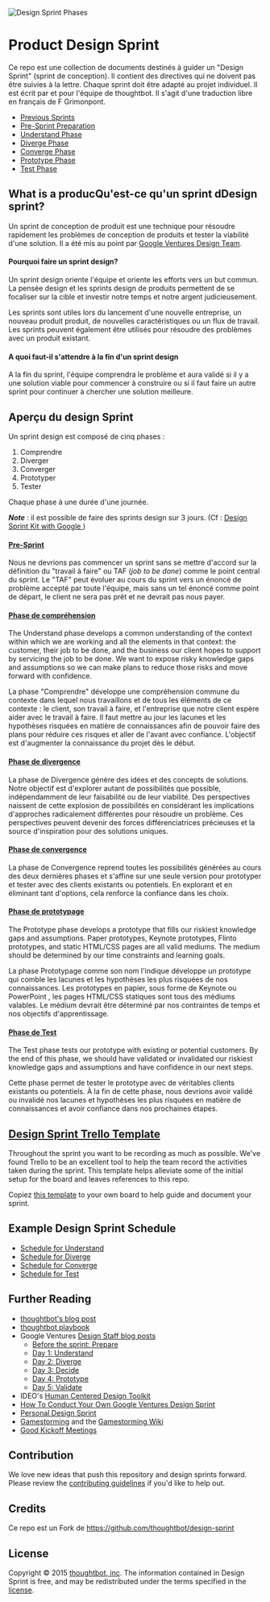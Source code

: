 ![Design Sprint Phases](/images/phases.png?raw=true "Design Sprint Phases")

# Product Design Sprint

Ce repo est une collection de documents destinés à guider un "Design Sprint" (sprint de conception). Il contient des directives qui ne doivent pas être suivies à la lettre. Chaque sprint doit être adapté au projet individuel. Il est écrit par et pour l'équipe de thoughtbot. Il s'agit d'une traduction libre en français de F Grimonpont.

* [Previous Sprints](Previous-Sprints)
* [Pre-Sprint Preparation](0-Pre-Sprint)
* [Understand Phase](1-Understand)
* [Diverge Phase](2-Diverge)
* [Converge Phase](3-Converge)
* [Prototype Phase](4-Prototype)
* [Test Phase](5-Test)

## What is a producQu'est-ce qu'un sprint dDesign sprint?

Un sprint de conception de produit est une technique pour
résoudre rapidement les problèmes de conception de produits
et tester la viabilité d'une solution.
Il a été mis au point par
[Google Ventures Design
Team](http://www.designstaff.org/articles/product-design-sprint-2012-10-02.html).

#### Pourquoi faire un sprint design?

Un sprint design oriente l'équipe et oriente les efforts vers un but commun.
La pensée design et les sprints design de produits permettent de se focaliser sur la cible et investir notre temps et notre argent judicieusement.

Les sprints sont utiles lors du lancement d'une nouvelle entreprise, un nouveau produit produit, de nouvelles caractéristiques  ou un flux de travail.
Les sprints peuvent également être utilisés pour résoudre des problèmes avec un produit existant.



#### A quoi faut-il s'attendre à la fin d'un sprint design 

A la fin du sprint, l'équipe comprendra le problème et aura validé si il y a  une solution viable pour commencer à construire ou si il faut faire un autre sprint pour continuer à chercher une solution meilleure.


## Aperçu du design Sprint

Un sprint design est composé de cinq phases : 

 1. Comprendre 
 2. Diverger
 3. Converger
 4. Prototyper
 5. Tester


Chaque phase à une durée d'une journée.

***Note*** : il est possible de faire des sprints design sur 3 jours. (Cf : [Design Sprint Kit with Google ](https://designsprintkit.withgoogle.com/introduction/overview ))

#### [Pre-Sprint](0-Pre-Sprint)

Nous ne devrions pas commencer un sprint sans se mettre d'accord sur la définition du "travail à faire" ou TAF (*job to be done*) comme le point central du sprint.
Le "TAF" peut évoluer au cours du sprint vers un énoncé de problème accepté par toute l'équipe, mais sans un tel énoncé comme point de départ, le client ne sera pas prêt et ne devrait pas nous payer.


#### [Phase de compréhension](1-Understand)

The Understand phase develops a common understanding of the context within which we are working and all the elements in that context:
the customer,
their job to be done,
and the business our client hopes to support by servicing the job to be done.
We want to expose risky knowledge gaps and assumptions so we can make plans to reduce those risks and move forward with confidence.

La phase "Comprendre" développe une compréhension commune du contexte dans lequel nous travaillons et de tous les éléments de ce contexte :
le client,
son travail à faire,
et l'entreprise que notre client espère aider avec le travail à faire.
Il faut mettre au jour les lacunes et les hypothèses risquées en matière de connaissances afin de pouvoir faire des plans pour réduire ces risques et aller de l'avant avec confiance. L'objectif est d'augmenter la connaissance du projet dès le début.



#### [Phase de divergence ](2-Diverge)

La phase de Divergence génère des idées et des concepts de solutions.
Notre objectif est d'explorer autant de possibilités que possible, indépendamment de leur faisabilité ou de leur viabilité.
Des perspectives naissent de cette explosion de possibilités en considérant les implications d'approches radicalement différentes pour résoudre un problème.
Ces perspectives peuvent devenir des forces différenciatrices précieuses et la source d'inspiration pour des solutions uniques.


#### [Phase de convergence](3-Converge)

La phase de Convergence reprend toutes les possibilités générées au cours des deux dernières phases et s'affine sur une seule version pour prototyper et tester avec des clients existants ou potentiels.
En explorant et en éliminant tant d'options, cela renforce la confiance dans les choix.

#### [Phase de prototypage](4-Prototype)

The Prototype phase develops a prototype that fills our riskiest knowledge gaps and assumptions.
Paper prototypes,
Keynote prototypes,
Flinto prototypes,
and
static HTML/CSS pages
are all valid mediums.
The medium should be determined by our time constraints and learning goals.

La phase Prototypage comme son nom l'indique développe un prototype qui comble les lacunes et les hypothèses les plus risquées de nos connaissances. 
Les prototypes en papier, sous forme de Keynote ou PowerPoint , les pages HTML/CSS statiques sont tous des médiums valables.
Le médium devrait être déterminé par nos contraintes de temps et nos objectifs d'apprentissage.

#### [Phase de Test](5-Test)

The Test phase tests our prototype with existing or potential customers.
By the end of this phase, we should have validated or invalidated our riskiest knowledge gaps and assumptions and have confidence in our next steps.

Cette phase permet de tester le prototype avec de véritables clients existants ou potentiels.
À la fin de cette phase, nous devrions avoir validé ou invalidé nos lacunes et hypothèses les plus risquées en matière de connaissances et avoir confiance dans nos prochaines étapes.

## [Design Sprint Trello Template](https://trello.com/b/lMmuSlkP/public-design-sprint-template)

Throughout the sprint you want to be recording as much as possible.
We've found Trello to be an excellent tool to help the team record the activities
taken during the sprint. This template helps alleviate some of the initial setup
for the board and leaves references to this repo.

Copiez [this template](https://trello.com/b/lMmuSlkP/public-design-sprint-template)
to your own board to help guide and document your sprint.


## Example Design Sprint Schedule

* [Schedule for Understand](1-Understand/Schedule.md)
* [Schedule for Diverge](2-Diverge/Schedule.md)
* [Schedule for Converge](3-Converge/Schedule.md)
* [Schedule for Test](5-Test/Schedule.md)

## Further Reading

* [thoughtbot's blog post](http://robots.thoughtbot.com/the-product-design-sprint)
* [thoughtbot playbook](https://thoughtbot.com/playbook/product-design-sprint/introduction)
* Google Ventures [Design Staff blog posts](http://www.designstaff.org/articles/product-design-sprint-2012-10-02.html)
  * [Before the sprint: Prepare](http://www.designstaff.org/articles/product-design-sprint-2-2012-10-09.html)
  * [Day 1: Understand](http://www.designstaff.org/articles/product-design-sprint-day-1-understand-2012-10-16.html)
  * [Day 2: Diverge](http://www.designstaff.org/articles/product-design-sprint-day-2-diverge-2012-10-26.html)
  * [Day 3: Decide](http://www.designstaff.org/articles/product-design-sprint-day-3-decide-2012-11-20.html)
  * [Day 4: Prototype](http://www.designstaff.org/articles/product-design-sprint-day-4-prototype-2013-01-07.html)
  * [Day 5: Validate](http://www.designstaff.org/articles/product-design-sprint-day-5-validate-2013-03-07.html)
* IDEO's [Human Centered Design Toolkit](http://www.ideo.com/work/human-centered-design-toolkit/)
* [How To Conduct Your Own Google Ventures Design Sprint](http://www.fastcodesign.com/1672887/how-to-conduct-your-own-google-design-sprint)
* [Personal Design Sprint](http://franciscortez.com/design-sprint/)
* [Gamestorming](http://www.amazon.com/Gamestorming-Playbook-Innovators-Rulebreakers-Changemakers/dp/0596804172) and the [Gamestorming Wiki](http://www.gamestorming.com/the-wiki/)
* [Good Kickoff Meetings](http://goodkickoffmeetings.com/)

## Contribution

We love new ideas that push this repository and design sprints forward. Please
review the [contributing guidelines](CONTRIBUTING.md) if you'd like to help out.

## Credits


Ce repo est un Fork de https://github.com/thoughtbot/design-sprint

## License

Copyright © 2015 [thoughtbot, inc](http://thoughtbot.com).
The information contained in Design Sprint is free,
and may be redistributed under the terms specified in the
[license](LICENSE.md).
<!--stackedit_data:
eyJoaXN0b3J5IjpbMTQwNzkyNzc4M119
-->